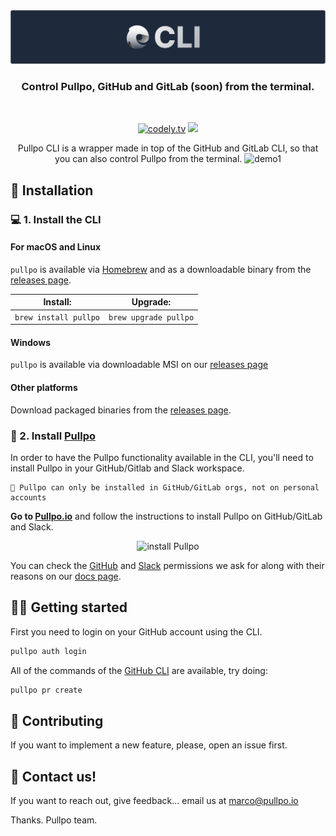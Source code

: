 <div align="center">
  <!-- <h1>🐙 Pullpo CLI 🐙</h1> -->
  <div align="center">
  <a href="https://pullpo.io">
    <img src="./readme/banner.png" />
  </a>
</div>
  <h3>Control Pullpo, GitHub and GitLab (soon) from the terminal. </h3>
</div>
<br>
<p align="center">
    <a href="https://pullpo.io"><img src="https://img.shields.io/badge/Pullpo-CLI-green.svg?style=flat-square" alt="codely.tv"/></a>
   <a href="https://github.com/pullpo-io/cli/releases"><img src="https://img.shields.io/github/v/release/pullpo-io/cli"></a>
    
    
</p>
<p align="center">
Pullpo CLI is a wrapper made in top of the GitHub and GitLab CLI, so that you can also control Pullpo from the terminal.

  <img src="./readme/demo1.gif" alt="demo1" />
</p>

## 🚀 Installation

### 💻 1. Install the CLI

#### For macOS and Linux

`pullpo` is available via [Homebrew][] and as a downloadable binary from the [releases page][].

| Install:              | Upgrade:              |
| --------------------- | --------------------- |
| `brew install pullpo` | `brew upgrade pullpo` |

#### Windows

`pullpo` is available via downloadable MSI on our [releases page][]

#### Other platforms

Download packaged binaries from the [releases page][].

[manual]: https://cli.github.com/manual/
[Homebrew]: https://brew.sh
[releases page]: https://github.com/cli/cli/releases/latest

### 🐙 2. Install [Pullpo](https://pullpo.io)

In order to have the Pullpo functionality available in the CLI, you'll need to install Pullpo in your GitHub/Gitlab and Slack workspace.

```
📌 Pullpo can only be installed in GitHub/GitLab orgs, not on personal accounts
```

**Go to [Pullpo.io](https://pullpo.io/app)** and follow the instructions to install Pullpo on GitHub/GitLab and Slack.

<p align="center">
  <img src="./readme/install-pullpo.gif" alt="install Pullpo" />
</p>

You can check the [GitHub](https://docs.pullpo.io/github-permissions) and [Slack](https://docs.pullpo.io/slack-permissions) permissions we ask for along with their reasons on our [docs page](https://docs.pullpo.io/).

## 🚶‍♂️ Getting started

First you need to login on your GitHub account using the CLI.

```bash
pullpo auth login
```

All of the commands of the [GitHub CLI](https://cli.github.com/manual/) are available, try doing:

```bash
pullpo pr create
```

## 🤝 Contributing

If you want to implement a new feature, please, open an issue first.

## 💌 Contact us!

If you want to reach out, give feedback... email us at marco@pullpo.io

Thanks.
Pullpo team.
